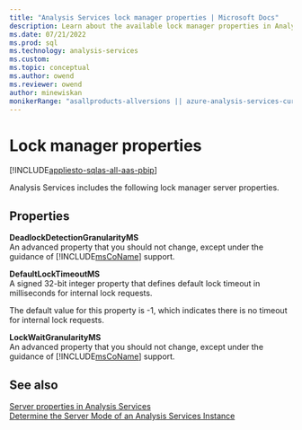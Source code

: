 ```yaml
---
title: "Analysis Services lock manager properties | Microsoft Docs"
description: Learn about the available lock manager properties in Analysis Services, like DefaultLockTimeoutMS and DeadlockDetectionGranularityMS.
ms.date: 07/21/2022
ms.prod: sql
ms.technology: analysis-services
ms.custom: 
ms.topic: conceptual
ms.author: owend
ms.reviewer: owend
author: minewiskan
monikerRange: "asallproducts-allversions || azure-analysis-services-current || power-bi-premium-current || >= sql-analysis-services-2016"
---
```

# Lock manager properties

[!INCLUDE[appliesto-sqlas-all-aas-pbip](../includes/appliesto-sqlas-all-aas-pbip.md)]

Analysis Services includes the following lock manager server properties.  
  
## Properties

**DeadlockDetectionGranularityMS**  
An advanced property that you should not change, except under the guidance of [!INCLUDE[msCoName](../includes/msconame-md.md)] support.  

**DefaultLockTimeoutMS**  
A signed 32-bit integer property that defines default lock timeout in milliseconds for internal lock requests.  
  
The default value for this property is -1, which indicates there is no timeout for internal lock requests.  
  
**LockWaitGranularityMS**  
An advanced property that you should not change, except under the guidance of [!INCLUDE[msCoName](../includes/msconame-md.md)] support.  
  
## See also

[Server properties in Analysis Services](../../analysis-services/server-properties/server-properties-in-analysis-services.md)  
[Determine the Server Mode of an Analysis Services Instance](../../analysis-services/instances/determine-the-server-mode-of-an-analysis-services-instance.md)  
